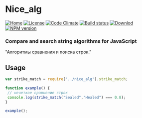 # Nice_alg
[![Home][home-img]][home-url]
[![License][lic-img]][lic-url]
[![Code Climate][climate-img]][climate-url]
[![Build status][travis-img]][travis-url]
[![Downlod][down-img]][down-url]
[![NPM version][npm-img]][npm-url]

### **Compare and search string algorithms for JavaScript**
"Алгоритмы сравнения и поиска строк."

## Usage
```js
var strike_match = require('../nice_alg').strike_match;

function example() {
 // нечеткое сравнение строк
 console.log(strike_match("Sealed","Healed") === 0.8);
}

example();

```
[home-img]: https://img.shields.io/badge/Home-Habrahabr.ru-blue.svg?style=plastic
[home-url]: https://habrahabr.ru/post/251145/

[lic-img]: https://img.shields.io/badge/license-GPL-blue.svg?style=plastic
[lic-url]: COPYRIGHT.md

[climate-img]: https://img.shields.io/badge/code_climate-4.0-brightgreen.svg?style=plastic
[climate-url]: https://codeclimate.com/github/xguest/nice_alg

[travis-img]: https://img.shields.io/travis/xguest/nice_alg/master.svg?style=plastic
[travis-url]: https://travis-ci.org/xguest/nice_alg

[down-img]: https://img.shields.io/badge/GitHub-Latest-brightgreen.svg?style=plastic
[down-url]: https://github.com/xguest/nice_alg/archive/Latest.zip

[npm-img]: https://img.shields.io/npm/v/nice_alg.svg?style=plastic
[npm-url]: https://www.npmjs.com/package/nice_alg
